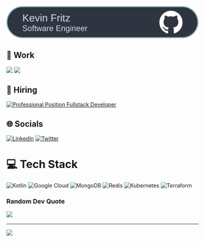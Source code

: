 ![Header](./github-header-image.png)

## 💼 Work
![](https://img.shields.io/badge/MediaMarkt-DF0000.svg?style=for-the-badge&logo=MediaMarkt&logoColor=white)
![](https://img.shields.io/badge/Saturn-EB680B.svg?style=for-the-badge&logo=Saturn&logoColor=white)

## 📢 Hiring
[![Professional Position Fullstack Developer](https://img.shields.io/badge/Professional_Position_Fullstack_Developer-1898d1?style=for-the-badge)](https://careers.mediamarktsaturn.com/MediaMarktSaturn/job/Ingolstadt-%28Senior%29-Backend-Developer-%28mfd%29-Marketing-Ressource-Management-Campaign-Planning-85046/803316501/)

## 🌐 Socials
[![LinkedIn](https://img.shields.io/badge/LinkedIn-0077B5?style=for-the-badge&logo=linkedin&logoColor=white)](https://www.linkedin.com/in/kharf) [![Twitter](https://img.shields.io/badge/Twitter-1DA1F2?style=for-the-badge&logo=twitter&logoColor=white)](https://twitter.com/@kharf_)

# 💻 Tech Stack
![Kotlin](https://img.shields.io/badge/kotlin-%230095D5.svg?style=for-the-badge&logo=kotlin&logoColor=white) ![Google Cloud](https://img.shields.io/badge/Google%20Cloud-%234285F4.svg?style=for-the-badge&logo=google-cloud&logoColor=white) ![MongoDB](https://img.shields.io/badge/MongoDB-%234ea94b.svg?style=for-the-badge&logo=mongodb&logoColor=white) ![Redis](https://img.shields.io/badge/redis-%23DD0031.svg?style=for-the-badge&logo=redis&logoColor=white) ![Kubernetes](https://img.shields.io/badge/kubernetes-%23326ce5.svg?style=for-the-badge&logo=kubernetes&logoColor=white) ![Terraform](https://img.shields.io/badge/terraform-%235835CC.svg?style=for-the-badge&logo=terraform&logoColor=white)

### ️Random Dev Quote
![](https://quotes-github-readme.vercel.app/api?type=horizontal&theme=radical)

---
[![](https://visitcount.itsvg.in/api?id=kharf&icon=0&color=0)](https://visitcount.itsvg.in)
